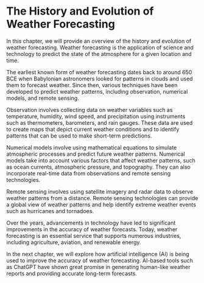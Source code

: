 The History and Evolution of Weather Forecasting
==============================================================================================

In this chapter, we will provide an overview of the history and evolution of weather forecasting. Weather forecasting is the application of science and technology to predict the state of the atmosphere for a given location and time.

The earliest known form of weather forecasting dates back to around 650 BCE when Babylonian astronomers looked for patterns in clouds and used them to forecast weather. Since then, various techniques have been developed to predict weather patterns, including observation, numerical models, and remote sensing.

Observation involves collecting data on weather variables such as temperature, humidity, wind speed, and precipitation using instruments such as thermometers, barometers, and rain gauges. These data are used to create maps that depict current weather conditions and to identify patterns that can be used to make short-term predictions.

Numerical models involve using mathematical equations to simulate atmospheric processes and predict future weather patterns. Numerical models take into account various factors that affect weather patterns, such as ocean currents, atmospheric pressure, and topography. They can also incorporate real-time data from observations and remote sensing technologies.

Remote sensing involves using satellite imagery and radar data to observe weather patterns from a distance. Remote sensing technologies can provide a global view of weather patterns and help identify extreme weather events such as hurricanes and tornadoes.

Over the years, advancements in technology have led to significant improvements in the accuracy of weather forecasts. Today, weather forecasting is an essential service that supports numerous industries, including agriculture, aviation, and renewable energy.

In the next chapter, we will explore how artificial intelligence (AI) is being used to improve the accuracy of weather forecasting. AI-based tools such as ChatGPT have shown great promise in generating human-like weather reports and providing accurate long-term forecasts.
